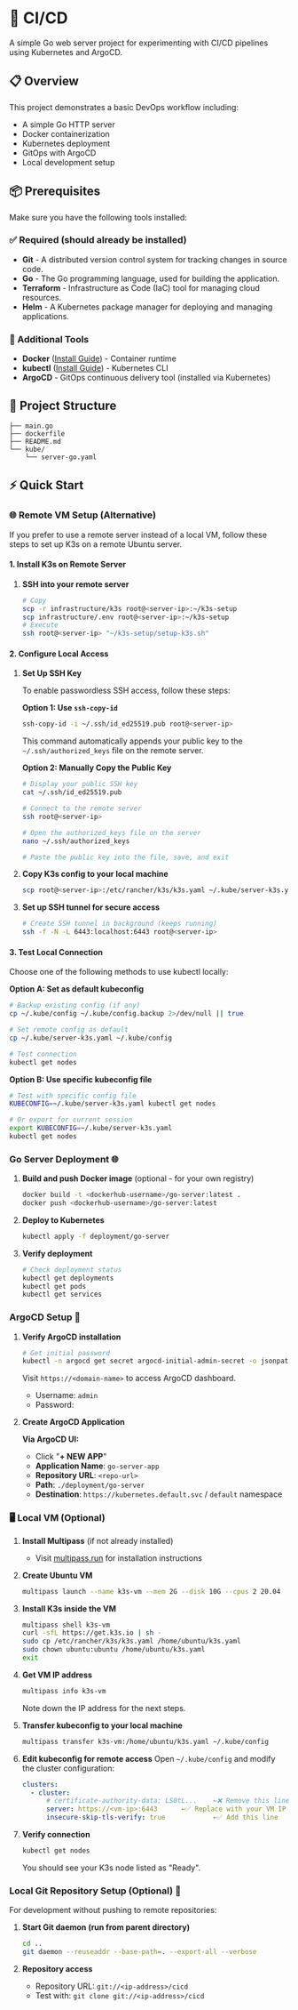 # 🚀 CI/CD

A simple Go web server project for experimenting with CI/CD pipelines using Kubernetes and ArgoCD.

## 📋 Overview

This project demonstrates a basic DevOps workflow including:

- A simple Go HTTP server
- Docker containerization
- Kubernetes deployment
- GitOps with ArgoCD
- Local development setup

## 📦 Prerequisites

Make sure you have the following tools installed:

### ✅ Required (should already be installed)

- **Git** - A distributed version control system for tracking changes in source code.
- **Go** - The Go programming language, used for building the application.
- **Terraform** - Infrastructure as Code (IaC) tool for managing cloud resources.
- **Helm** - A Kubernetes package manager for deploying and managing applications.

### 🔧 Additional Tools

- **Docker** ([Install Guide](https://docs.docker.com/get-docker/)) - Container runtime
- **kubectl** ([Install Guide](https://kubernetes.io/docs/tasks/tools/)) - Kubernetes CLI
- **ArgoCD** - GitOps continuous delivery tool (installed via Kubernetes)

## 📁 Project Structure

```
├── main.go
├── dockerfile
├── README.md
└── kube/
    └── server-go.yaml
```

## ⚡ Quick Start

### 🌐 Remote VM Setup (Alternative)

If you prefer to use a remote server instead of a local VM, follow these steps to set up K3s on a remote Ubuntu server.

#### 1. Install K3s on Remote Server

1. **SSH into your remote server**

   ```bash
   # Copy
   scp -r infrastructure/k3s root@<server-ip>:~/k3s-setup
   scp infrastructure/.env root@<server-ip>:~/k3s-setup
   # Execute
   ssh root@<server-ip> "~/k3s-setup/setup-k3s.sh"
   ```

#### 2. Configure Local Access

1. **Set Up SSH Key**

   To enable passwordless SSH access, follow these steps:

   **Option 1: Use `ssh-copy-id`**

   ```bash
   ssh-copy-id -i ~/.ssh/id_ed25519.pub root@<server-ip>
   ```

   This command automatically appends your public key to the `~/.ssh/authorized_keys` file on the remote server.

   **Option 2: Manually Copy the Public Key**

   ```bash
   # Display your public SSH key
   cat ~/.ssh/id_ed25519.pub

   # Connect to the remote server
   ssh root@<server-ip>

   # Open the authorized_keys file on the server
   nano ~/.ssh/authorized_keys

   # Paste the public key into the file, save, and exit
   ```

2. **Copy K3s config to your local machine**

   ```bash
   scp root@<server-ip>:/etc/rancher/k3s/k3s.yaml ~/.kube/server-k3s.yaml
   ```

3. **Set up SSH tunnel for secure access**
   
   ```bash
   # Create SSH tunnel in background (keeps running)
   ssh -f -N -L 6443:localhost:6443 root@<server-ip>
   ```

#### 3. Test Local Connection

Choose one of the following methods to use kubectl locally:

**Option A: Set as default kubeconfig**

```bash
# Backup existing config (if any)
cp ~/.kube/config ~/.kube/config.backup 2>/dev/null || true

# Set remote config as default
cp ~/.kube/server-k3s.yaml ~/.kube/config

# Test connection
kubectl get nodes
```

**Option B: Use specific kubeconfig file**

```bash
# Test with specific config file
KUBECONFIG=~/.kube/server-k3s.yaml kubectl get nodes

# Or export for current session
export KUBECONFIG=~/.kube/server-k3s.yaml
kubectl get nodes
```

### Go Server Deployment 🌐

1. **Build and push Docker image** (optional - for your own registry)

   ```bash
   docker build -t <dockerhub-username>/go-server:latest .
   docker push <dockerhub-username>/go-server:latest
   ```

2. **Deploy to Kubernetes**

   ```bash
   kubectl apply -f deployment/go-server
   ```

3. **Verify deployment**

   ```bash
   # Check deployment status
   kubectl get deployments
   kubectl get pods
   kubectl get services
   ```

### ArgoCD Setup 🚀

1. **Verify ArgoCD installation**

   ```bash
   # Get initial password
   kubectl -n argocd get secret argocd-initial-admin-secret -o jsonpath="{.data.password}" | base64 -d
   ```

   Visit `https://<domain-name>` to access ArgoCD dashboard.

   - Username: `admin`
   - Password: <initial-password>

2. **Create ArgoCD Application**

   **Via ArgoCD UI:**

   - Click "**+ NEW APP**"
   - **Application Name**: `go-server-app`
   - **Repository URL**: `<repo-url>`
   - **Path**: `./deployment/go-server`
   - **Destination**: `https://kubernetes.default.svc` / `default` namespace

### 🖥️ Local VM (Optional)

1. **Install Multipass** (if not already installed)

   - Visit [multipass.run](https://multipass.run/install) for installation instructions

2. **Create Ubuntu VM**

   ```bash
   multipass launch --name k3s-vm --mem 2G --disk 10G --cpus 2 20.04
   ```

3. **Install K3s inside the VM**

   ```bash
   multipass shell k3s-vm
   curl -sfL https://get.k3s.io | sh -
   sudo cp /etc/rancher/k3s/k3s.yaml /home/ubuntu/k3s.yaml
   sudo chown ubuntu:ubuntu /home/ubuntu/k3s.yaml
   exit
   ```

4. **Get VM IP address**

   ```bash
   multipass info k3s-vm
   ```

   Note down the IP address for the next steps.

5. **Transfer kubeconfig to your local machine**

   ```bash
   multipass transfer k3s-vm:/home/ubuntu/k3s.yaml ~/.kube/config
   ```

6. **Edit kubeconfig for remote access**
   Open `~/.kube/config` and modify the cluster configuration:

   ```yaml
   clusters:
     - cluster:
         # certificate-authority-data: LS0tL...    ←❌ Remove this line
         server: https://<vm-ip>:6443      ←✅ Replace with your VM IP
         insecure-skip-tls-verify: true            ←✅ Add this line
   ```

7. **Verify connection**
   ```bash
   kubectl get nodes
   ```
   You should see your K3s node listed as "Ready".

### Local Git Repository Setup (Optional) 🌳

For development without pushing to remote repositories:

1. **Start Git daemon (run from parent directory)**

   ```bash
   cd ..
   git daemon --reuseaddr --base-path=. --export-all --verbose
   ```

2. **Repository access**
   - Repository URL: `git://<ip-address>/cicd`
   - Test with: `git clone git://<ip-address>/cicd`
